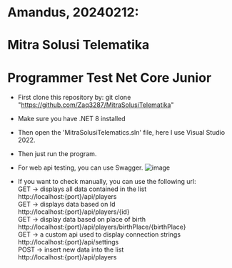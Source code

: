 # Amandus, 20240212:
# Mitra Solusi Telematika
# Programmer Test Net Core Junior

- First clone this repository by:
git clone "https://github.com/Zaq3287/MitraSolusiTelematika"
- Make sure you have .NET 8 installed
- Then open the 'MitraSolusiTelematics.sln' file, here I use Visual Studio 2022.
- Then just run the program.

- For web api testing, you can use Swagger.
![image](https://github.com/Zaq3287/MitraSolusiTelematika/assets/98646806/0828786a-422f-4bdc-be45-ed534971afd3)

- If you want to check manually, you can use the following url:<br />
  GET -> displays all data contained in the list<br />
  http://localhost:{port}/api/players<br />
  GET -> displays data based on Id<br />
  http://localhost:{port}/api/players/{id}<br />
  GET ->  display data based on place of birth<br />
  http://localhost:{port}/api/players/birthPlace/{birthPlace}<br />
  GET -> a custom api used to display connection strings<br />
  http://localhost:{port}/api/settings<br />
  POST -> insert new data into the list<br />
  http://localhost:{port}/api/players<br />
